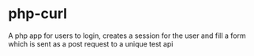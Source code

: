 # php-curl
A php app for users to login, creates a session for the user and fill a form which is sent as a post request to a unique test api
